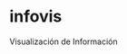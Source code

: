 # infovis
Visualización de Información

<!DOCTYPE html>
<html>
<head>
  <meta charset="utf-8">
  <meta name="viewport" content="width=device-width">
  <title>Nodos</title>
</head>
<body>
<div class="flourish-embed" data-src="story/1927006"><script src="https://public.flourish.studio/resources/embed.js"></script></div>
</body>
</html>
